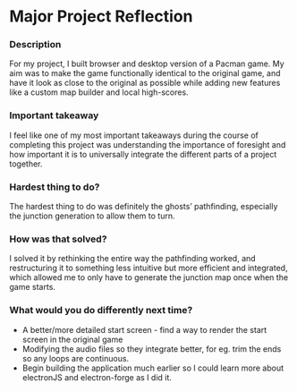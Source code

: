 # Major Project Reflection

### Description
For my project, I built browser and desktop version of a Pacman game. My aim was to make the game functionally identical to the original game, and have it look as close to the original as possible while adding new features like a custom map builder and local high-scores.

### Important takeaway
I feel like one of my most important takeaways during the course of completing this project was understanding the importance of foresight and how important it is to universally integrate the different parts of a project together.

### Hardest thing to do?
The hardest thing to do was definitely the ghosts’ pathfinding, especially the junction generation to allow them to turn.

### How was that solved?
I solved it by rethinking the entire way the pathfinding worked, and restructuring it to something less intuitive but more efficient and integrated, which allowed me to only have to generate the junction map once when the game starts.

### What would you do differently next time?
 - A better/more detailed start screen - find a way to render the start screen in the original game
 - Modifying the audio files so they integrate better, for eg. trim the ends so any loops are continuous.
 - Begin building the application much earlier so I could learn more about electronJS and electron-forge as I did it.
